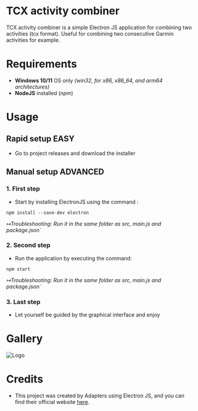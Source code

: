 
# TCX activity combiner

TCX activity combiner is a simple Electron JS application for combining two activities (tcx format). Useful for combining two consecutive Garmin activities for example.

# Requirements 
- **Windows 10/11** OS only *(win32, for x86, x86_64, and arm64 architectures)*
- **NodeJS** installed (*npm*)

# Usage
## Rapid setup **EASY** 
- Go to project releases and download the installer

## Manual setup **ADVANCED**
### 1. First step

- Start by installing ElectronJS using the command :
```console
npm install --save-dev electron
```

*↦Troubleshooting: Run it in the same folder as src, main.js and package.json`*

### 2. Second step

- Run the application by executing the command: 
```console
npm start
```
*↦Troubleshooting: Run it in the same folder as src, main.js and package.json`*

### 3. Last step

- Let yourself be guided by the graphical interface and enjoy
# Gallery 
![Logo](https://i.postimg.cc/W1t6PHQv/Screenshot-2025-04-20-211329.png)
# Credits
- This project was created by Adapters using Electron JS, and you can find their official website [here](https://www.electronjs.org/).
